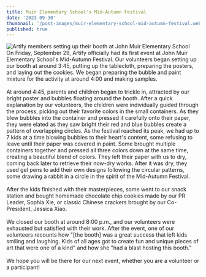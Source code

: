 ```yaml
---
title: Muir Elementary School's Mid-Autumn Festival
date: '2023-09-30'
thumbnail: '/post-images/muir-elementary-school-mid-autumn-festival.webp'
published: true
---
```


![Artify members setting up their booth at John Muir Elementary School]({thumbnail})<br />
On Friday, September 29, Artify officially had its first event at John Muir Elementary School's Mid-Autumn Festival. Our volunteers began setting up our booth at around 3:45, putting up the tablecloth, preparing the posters, and laying out the cookies. We began preparing the bubble and paint mixture for the activity at around 4:00 and making samples.<br/><br/>
At around 4:45, parents and children began to trickle in, attracted by our bright poster and bubbles floating around the booth. After a quick explanation by our volunteers, the children were individually guided through the process, picking out their favorite colors in the small containers. As they blew bubbles into the container and pressed it carefully onto their paper, they were elated as they saw bright their red and blue bubbles create a pattern of overlapping circles. As the festival reached its peak, we had up to 7 kids at a time blowing bubbles to their heart's content, some refusing to leave until their paper was covered in paint. Some brought multiple containers together and pressed all three colors down at the same time, creating a beautiful blend of colors. They left their paper with us to dry, coming back later to retrieve their now-dry works. After it was dry, they used gel pens to add their own designs following the circular patterns, some drawing a rabbit in a circle in the spirit of the Mid-Autumn Festival.<br/><br/>
After the kids finished with their masterpieces, some went to our snack station and bought homemade chocolate chip cookies made by our PR Leader, Sophia Xie, or classic Chinese crackers brought by our Co-President, Jessica Xiao.<br/><br/>
We closed our booth at around 8:00 p.m., and our volunteers were exhausted but satisfied with their work. After the event, one of our volunteers recounts how "[the booth] was a great success that left kids smiling and laughing. Kids of all ages got to create fun and unique pieces of art that were one of a kind" and how she "had a blast hosting this booth."<br/><br/>
We hope you will be there for our next event, whether you are a volunteer or a participant!

